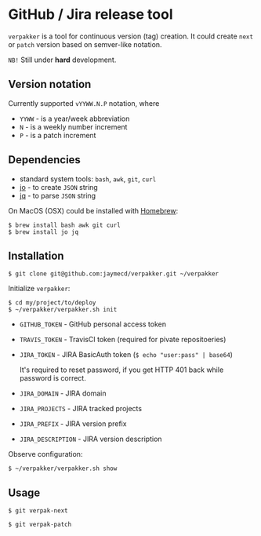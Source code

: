 # GitHub / Jira release tool

`verpakker` is a tool for continuous version (tag) creation.
It could create `next` or `patch` version based on semver-like notation.

`NB!` Still under **hard** development.

## Version notation

Currently supported `vYYWW.N.P` notation, where

- `YYWW` - is a year/week abbreviation
- `N` - is a weekly number increment
- `P` - is a patch increment

## Dependencies

- standard system tools: `bash`, `awk`, `git`, `curl`
- [jo](https://github.com/jpmens/jo) - to create `JSON` string
- [jq](https://stedolan.github.io/jq/) - to parse `JSON` string

On MacOS (OSX) could be installed with [Homebrew](https://brew.sh/):

```
$ brew install bash awk git curl
$ brew install jo jq
```

## Installation

```
$ git clone git@github.com:jaymecd/verpakker.git ~/verpakker
```

Initialize `verpakker`:

```
$ cd my/project/to/deploy
$ ~/verpakker/verpakker.sh init
```

- `GITHUB_TOKEN` - GitHub personal access token
- `TRAVIS_TOKEN` - TravisCI token (required for pivate repositoeries)
- `JIRA_TOKEN` - JIRA BasicAuth token (`$ echo "user:pass" | base64`)

    It's required to reset password, if you get HTTP 401 back while password is correct.

- `JIRA_DOMAIN` - JIRA domain
- `JIRA_PROJECTS` - JIRA tracked projects
- `JIRA_PREFIX` - JIRA version prefix
- `JIRA_DESCRIPTION` - JIRA version description

Observe configuration:

```
$ ~/verpakker/verpakker.sh show
```

## Usage

```
$ git verpak-next
```

```
$ git verpak-patch
```